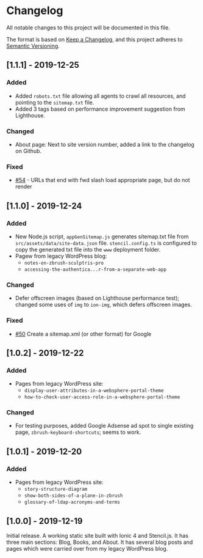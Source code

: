 # Changelog
All notable changes to this project will be documented in this file.

The format is based on [Keep a Changelog](https://keepachangelog.com/en/1.0.0/),
and this project adheres to [Semantic Versioning](https://semver.org/spec/v2.0.0.html).

## [1.1.1] - 2019-12-25

### Added

- Added `robots.txt` file allowing all agents to crawl all resources, and pointing to the `sitemap.txt` file.
- Added 3 <link rel="preconnect" href="..."/> tags based on performance improvement suggestion from Lighthouse.

### Changed

- About page: Next to site version number, added a link to the changelog on Github.

### Fixed

- [#54](https://github.com/codyburleson/cburleson-pwa/issues/54) - URLs that end with fwd slash load appropriate page, but do not render

## [1.1.0] - 2019-12-24

### Added

- New Node.js script, `appGenSitemap.js` generates sitemap.txt file from `src/assets/data/site-data.json` file. `stencil.config.ts` is configured to copy the generated txt file into the `www` deployment folder.
- Pagew from legacy WordPress blog: 
    - `notes-on-zbrush-sculptris-pro`
    - `accessing-the-authentica...r-from-a-separate-web-app`

### Changed

- Defer offscreen images (based on Lighthouse performance test); changed some uses of `img` to `ion-img`, which defers offscreen images.

### Fixed

- [#50](https://github.com/codyburleson/cburleson-pwa/issues/50) Create a sitemap.xml (or other format) for Google

## [1.0.2] - 2019-12-22

### Added

- Pages from legacy WordPress site: 
    - `display-user-attributes-in-a-websphere-portal-theme`
    - `how-to-check-user-access-role-in-a-websphere-portal-theme`

### Changed

- For testing purposes, added Google Adsense ad spot to single existing page, `zbrush-keyboard-shortcuts`; seems to work.

## [1.0.1] - 2019-12-20

### Added

- Pages from legacy WordPress site: 
    - `story-structure-diagram`
    - `show-both-sides-of-a-plane-in-zbrush`
    - `glossary-of-ldap-acronyms-and-terms`

## [1.0.0] - 2019-12-19

Initial release. A working static site built with Ionic 4 and Stencil.js. It has three main sections: Blog, Books, and About. It has several blog posts and pages which were carried over from my legacy WordPress blog.

